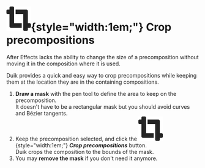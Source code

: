 # ![](../../../img/duik/icons/crop.svg){style="width:1em;"} Crop precompositions

After Effects lacks the ability to change the size of a precomposition without moving it in the composition where it is used.

Duik provides a quick and easy way to crop precompositions while keeping them at the location they are in the containing compositions.

1. **Draw a mask** with the pen tool to define the area to keep on the precomposition.  
    It doesn't have to be a rectangular mask but you should avoid curves and Bézier tangents.
2. Keep the precomposition selected, and click the ![](../../../img/duik/icons/crop.svg){style="width:1em;"} ***Crop precompositions*** button.  
    Duik crops the composition to the bounds of the mask.
3. You may **remove the mask** if you don't need it anymore.
